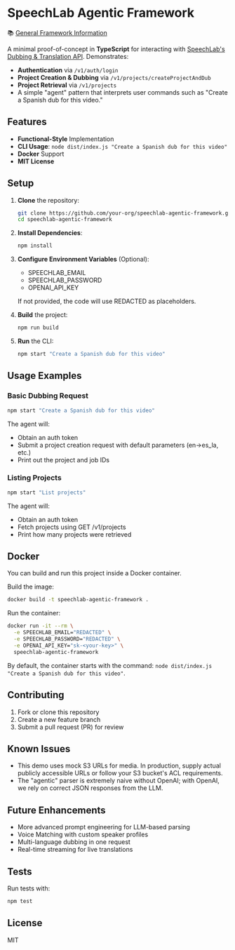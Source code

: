 # SpeechLab Agentic Framework

📚 [General Framework Information](https://shaft-foundation.github.io/SpeechlabAgentsDocs/)

A minimal proof-of-concept in **TypeScript** for interacting with [SpeechLab's Dubbing & Translation API](https://translate-api.speechlab.ai). Demonstrates:

- **Authentication** via `/v1/auth/login`
- **Project Creation & Dubbing** via `/v1/projects/createProjectAndDub`
- **Project Retrieval** via `/v1/projects`
- A simple "agent" pattern that interprets user commands such as "Create a Spanish dub for this video."

## Features

- **Functional-Style** Implementation
- **CLI Usage**: `node dist/index.js "Create a Spanish dub for this video"`
- **Docker** Support
- **MIT License**

## Setup

1. **Clone** the repository:
   ```bash
   git clone https://github.com/your-org/speechlab-agentic-framework.git
   cd speechlab-agentic-framework
   ```

2. **Install Dependencies**:
   ```bash
   npm install
   ```

3. **Configure Environment Variables** (Optional):
   - SPEECHLAB_EMAIL
   - SPEECHLAB_PASSWORD
   - OPENAI_API_KEY

   If not provided, the code will use REDACTED as placeholders.

4. **Build** the project:
   ```bash
   npm run build
   ```

5. **Run** the CLI:
   ```bash
   npm start "Create a Spanish dub for this video"
   ```

## Usage Examples

### Basic Dubbing Request
```bash
npm start "Create a Spanish dub for this video"
```

The agent will:
- Obtain an auth token
- Submit a project creation request with default parameters (en→es_la, etc.)
- Print out the project and job IDs

### Listing Projects
```bash
npm start "List projects"
```

The agent will:
- Obtain an auth token
- Fetch projects using GET /v1/projects
- Print how many projects were retrieved

## Docker

You can build and run this project inside a Docker container.

Build the image:
```bash
docker build -t speechlab-agentic-framework .
```

Run the container:
```bash
docker run -it --rm \
  -e SPEECHLAB_EMAIL="REDACTED" \
  -e SPEECHLAB_PASSWORD="REDACTED" \
  -e OPENAI_API_KEY="sk-<your-key>" \
  speechlab-agentic-framework
```

By default, the container starts with the command: `node dist/index.js "Create a Spanish dub for this video"`.

## Contributing

1. Fork or clone this repository
2. Create a new feature branch
3. Submit a pull request (PR) for review

## Known Issues

- This demo uses mock S3 URLs for media. In production, supply actual publicly accessible URLs or follow your S3 bucket's ACL requirements.
- The "agentic" parser is extremely naive without OpenAI; with OpenAI, we rely on correct JSON responses from the LLM.

## Future Enhancements

- More advanced prompt engineering for LLM-based parsing
- Voice Matching with custom speaker profiles
- Multi-language dubbing in one request
- Real-time streaming for live translations

## Tests

Run tests with:
```bash
npm test
```

## License

MIT